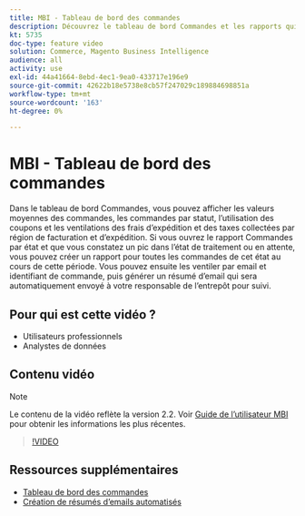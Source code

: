 ```yaml
---
title: MBI - Tableau de bord des commandes
description: Découvrez le tableau de bord Commandes et les rapports qui facilitent la gestion des commandes et des ventes de produits.
kt: 5735
doc-type: feature video
solution: Commerce, Magento Business Intelligence
audience: all
activity: use
exl-id: 44a41664-8ebd-4ec1-9ea0-433717e196e9
source-git-commit: 42622b18e5738e8cb57f247029c189884698851a
workflow-type: tm+mt
source-wordcount: '163'
ht-degree: 0%

---
```


# MBI - Tableau de bord des commandes

Dans le tableau de bord Commandes, vous pouvez afficher les valeurs moyennes des commandes, les commandes par statut, l’utilisation des coupons et les ventilations des frais d’expédition et des taxes collectées par région de facturation et d’expédition. Si vous ouvrez le rapport Commandes par état et que vous constatez un pic dans l’état de traitement ou en attente, vous pouvez créer un rapport pour toutes les commandes de cet état au cours de cette période. Vous pouvez ensuite les ventiler par email et identifiant de commande, puis générer un résumé d’email qui sera automatiquement envoyé à votre responsable de l’entrepôt pour suivi.


## Pour qui est cette vidéo ?

- Utilisateurs professionnels
- Analystes de données

## Contenu vidéo

>[!NOTE]
>
>Le contenu de la vidéo reflète la version 2.2. Voir [Guide de l’utilisateur MBI](https://docs.magento.com/mbi/) pour obtenir les informations les plus récentes.

>[!VIDEO](https://video.tv.adobe.com/v/35989?quality=12&learn=on)

## Ressources supplémentaires

- [Tableau de bord des commandes](https://docs.magento.com/mbi/data-user/dashboards/dashboards-pro.html#orders)
- [Création de résumés d’emails automatisés](https://docs.magento.com/mbi/data-user/export-data/email-summaries.html)
